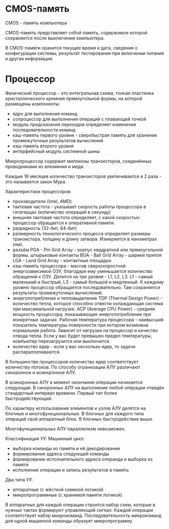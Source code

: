 # CMOS-память

CMOS - память компьютера

CMOS-память представляет собой память, содержимое которой сохраняется после выключения компьютера.

В CMOS-памяти хранится текущее время и дата, сведения о конфигурации системы, результат тестирования при включении питания и другая информация.

# Процессор

Физический процессор - это интегральная схема, тонкая пластинка кристаллического кремния прямоугольной формы, на которой размещены компоненты:

- ядро для выполнения команд
- сопроцессор для выполнения операций с плавающей точкой
- модуль предсказания переходов определяет изменение последовательности команд
- кэш-память первого уровня - сверхбыстрая память для хранения промежуточных результатов вычислений
- кэш-память второго уровня
- интерфейсный модуль системной шины

Микропроцессор содержит миллионы транзисторов, соединённых проводниками из алюминия и меди.

Каждые 18 месяцев количество транзисторов увеличивается в 2 раза - это называется закон Мура.

Характеристики процессоров:

- производители (Intel, AMD)
- тактовая частота - указывает скорость работы процессора в гигагерцах (количество операций в секунду)
- внешняя тактовая частота определяет, с какой скоростью процессор обращается к оперативной памяти.
- разрядность (32-бит, 64-бит)
- размерность технологического процесса определяет размеры транзистора, толщину и длину затвора. Измеряется в нанометрах (нм).
- разъём
  PGA - Pin Grid Array - корпус квадратной или прямоугольной формы, штырьковые контакты
  BGA - Ball Grid Array - шарики припоя
  LGA - Land Grid Array - контактные площадки
- кэш-память процессора - массив сверхскоростной энергозависимой ОЗУ, благодаря ему уменьшается количество обращений к ОЗУ. Делится на три уровня - L1, L2, L3. L1 - самый маленький и быстрый, L3 - самый большой и медленный. К каждому уровню процессор обращается последовательно. Там сохраняется результаты промежуточных вычислений.
- энергопотребление и тепловыделение
  TDP (Thermal Design Power) - количество тепла, которое способно отвести охлаждающая система при максимальной нагрузке.
  ACP (Average CPU Power) - средняя мощность процессора, показывающее энергопотребление при конкретных задачах.
  Рабочая температура процессора - наивысший показатель температуры поверхности при котором возможна нормальная работа. Зависит от нагрузки на процессор и качество отвода тепла. Если у вас будет превышен предел температуры, компьютер перезагрузится или выключится.
- количество ядер - если у вас несколько ядер, то задачи распараллеливаются.

В большинстве процессоров количество ядер соответствует количеству потоков.
По способу огранизации АЛУ различают синхронное и асинхронное АЛУ.

В асинхронных АЛУ в момент окончания операции начинается следующая.
В синхронных АЛУ на выполнение любой операции отведён стандартный интервал времени.
Первый тип более быстродействующий.

По характеру использования элементов и узлов АЛУ делятся на блочные и многофункциональные.
В блочных для каждого типа операций свой аппаратный блок.
В блочных быстродействие выше.

Многофункциональных АЛУ параллелизм невозможен.

Классификация УУ:
Машинный цикл:

- выборка команды из памяти и её декодирование
- формирование адреса следующей команды
- формирование исполнительного адреса операнда и выборка из памяти
- исполнение операции и запись результатов в память

Два типа УУ:

- аппаратные (с жёсткой схемной логикой)
- микропрограммные (с хранимой памяти логикой)

В аппаратных для каждой операции строится набор схем, которые в нужных тактах формируют управляющий сигнал.
Каждой операции соответствует набор микрокоманд. Последовательность микрокоманд для одной машинной команды образует микропрограмму
